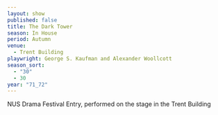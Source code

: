 ```yaml
---
layout: show
published: false
title: The Dark Tower
season: In House
period: Autumn
venue: 
  - Trent Building
playwright: George S. Kaufman and Alexander Woollcott
season_sort: 
  - "30"
  - 30
year: "71_72"
---
```


NUS Drama Festival Entry, performed on the stage in the Trent Building
